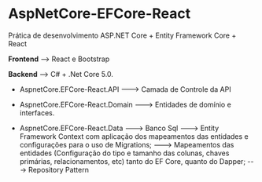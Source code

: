 # AspNetCore-EFCore-React
Prática de desenvolvimento ASP.NET Core + Entity Framework Core + React

**Frontend**
--> React e Bootstrap

**Backend**
--> C# + .Net Core 5.0.  

* AspnetCore.EFCore-React.API
---> Camada de Controle da API

* AspnetCore.EFCore-React.Domain
---> Entidades de domínio e interfaces.

* AspnetCore.EFCore-React.Data
---> Banco Sql
---> Entity Framework Context com aplicação dos mapeamentos das entidades e configurações para o uso de Migrations;
---> Mapeamentos das entidades (Configuração do tipo e tamanho das colunas, chaves primárias, relacionamentos, etc) tanto do EF Core, quanto do Dapper;
---> Repository Pattern